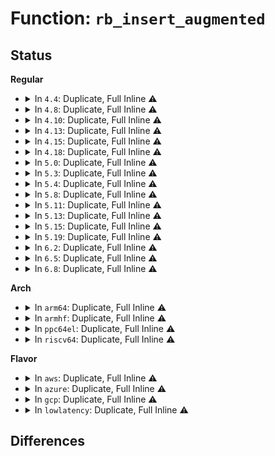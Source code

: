 # Function: <code>rb_insert_augmented</code>

## Status
<b>Regular</b>
<ul>
<li>
<details>
<summary>In <code>4.4</code>: Duplicate, Full Inline ⚠️</summary>

**Collision:** Static Duplication

**Inline:** Full

**Transformation:** False

**Instances:**

```
In arch/x86/mm/pat_rbtree.c (ffffffff81071f6c)
Location: include/linux/rbtree_augmented.h:57
Inline: True
Inline callers:
  - arch/x86/mm/pat_rbtree.c:rbt_memtype_check_insert
```
```
In mm/interval_tree.c (ffffffff811b877e)
Location: include/linux/rbtree_augmented.h:57
Inline: True
Inline callers:
  - mm/interval_tree.c:vma_interval_tree_insert
  - mm/interval_tree.c:vma_interval_tree_insert_after
  - mm/interval_tree.c:anon_vma_interval_tree_insert
```
```
In mm/mmap.c (ffffffff811c4ba1)
Location: include/linux/rbtree_augmented.h:57
Inline: True
Inline callers:
  - mm/mmap.c:__vma_link_rb
```
```
In lib/interval_tree.c (ffffffff81404bb2)
Location: include/linux/rbtree_augmented.h:57
Inline: True
Inline callers:
  - lib/interval_tree.c:interval_tree_insert
```
</details>
</li>
<li>
<details>
<summary>In <code>4.8</code>: Duplicate, Full Inline ⚠️</summary>

**Collision:** Static Duplication

**Inline:** Full

**Transformation:** False

**Instances:**

```
In arch/x86/mm/pat_rbtree.c (ffffffff81072be9)
Location: include/linux/rbtree_augmented.h:57
Inline: True
```
```
In mm/interval_tree.c (ffffffff811d2e18)
Location: include/linux/rbtree_augmented.h:57
Inline: True
Inline callers:
  - mm/interval_tree.c:anon_vma_interval_tree_insert
  - mm/interval_tree.c:vma_interval_tree_insert_after
  - mm/interval_tree.c:vma_interval_tree_insert
```
```
In mm/mmap.c (ffffffff811e09c1)
Location: include/linux/rbtree_augmented.h:57
Inline: True
Inline callers:
  - mm/mmap.c:__vma_link_rb
```
```
In lib/interval_tree.c (ffffffff8144c762)
Location: include/linux/rbtree_augmented.h:57
Inline: True
Inline callers:
  - lib/interval_tree.c:interval_tree_insert
```
</details>
</li>
<li>
<details>
<summary>In <code>4.10</code>: Duplicate, Full Inline ⚠️</summary>

**Collision:** Static Duplication

**Inline:** Full

**Transformation:** False

**Instances:**

```
In arch/x86/mm/pat_rbtree.c (ffffffff81076799)
Location: include/linux/rbtree_augmented.h:57
Inline: True
```
```
In mm/interval_tree.c (ffffffff811e2cd8)
Location: include/linux/rbtree_augmented.h:57
Inline: True
Inline callers:
  - mm/interval_tree.c:anon_vma_interval_tree_insert
  - mm/interval_tree.c:vma_interval_tree_insert_after
  - mm/interval_tree.c:vma_interval_tree_insert
```
```
In mm/mmap.c (ffffffff811f08f1)
Location: include/linux/rbtree_augmented.h:57
Inline: True
Inline callers:
  - mm/mmap.c:__vma_link_rb
```
```
In lib/interval_tree.c (ffffffff8146b122)
Location: include/linux/rbtree_augmented.h:57
Inline: True
Inline callers:
  - lib/interval_tree.c:interval_tree_insert
```
</details>
</li>
<li>
<details>
<summary>In <code>4.13</code>: Duplicate, Full Inline ⚠️</summary>

**Collision:** Static Duplication

**Inline:** Full

**Transformation:** False

**Instances:**

```
In arch/x86/mm/pat_rbtree.c (ffffffff81074e97)
Location: include/linux/rbtree_augmented.h:57
Inline: True
```
```
In mm/interval_tree.c (ffffffff811ed146)
Location: include/linux/rbtree_augmented.h:57
Inline: True
Inline callers:
  - mm/interval_tree.c:anon_vma_interval_tree_insert
  - mm/interval_tree.c:vma_interval_tree_insert_after
  - mm/interval_tree.c:vma_interval_tree_insert
```
```
In mm/mmap.c (ffffffff811fb746)
Location: include/linux/rbtree_augmented.h:57
Inline: True
Inline callers:
  - mm/mmap.c:__vma_link_rb
```
```
In lib/interval_tree.c (ffffffff81470811)
Location: include/linux/rbtree_augmented.h:57
Inline: True
Inline callers:
  - lib/interval_tree.c:interval_tree_insert
```
</details>
</li>
<li>
<details>
<summary>In <code>4.15</code>: Duplicate, Full Inline ⚠️</summary>

**Collision:** Static Duplication

**Inline:** Full

**Transformation:** False

**Instances:**

```
In arch/x86/mm/pat_rbtree.c (ffffffff8107b0c7)
Location: include/linux/rbtree_augmented.h:59
Inline: True
```
```
In mm/interval_tree.c (ffffffff8120348a)
Location: include/linux/rbtree_augmented.h:59
Inline: True
Inline callers:
  - mm/interval_tree.c:vma_interval_tree_insert_after
```
```
In mm/mmap.c (ffffffff81213c76)
Location: include/linux/rbtree_augmented.h:59
Inline: True
Inline callers:
  - mm/mmap.c:__vma_link_rb
```
</details>
</li>
<li>
<details>
<summary>In <code>4.18</code>: Duplicate, Full Inline ⚠️</summary>

**Collision:** Static Duplication

**Inline:** Full

**Transformation:** False

**Instances:**

```
In arch/x86/mm/pat_rbtree.c (ffffffff8107deaa)
Location: include/linux/rbtree_augmented.h:60
Inline: True
```
```
In mm/interval_tree.c (ffffffff81224158)
Location: include/linux/rbtree_augmented.h:60
Inline: True
Inline callers:
  - mm/interval_tree.c:vma_interval_tree_insert_after
```
```
In mm/mmap.c (ffffffff81234bab)
Location: include/linux/rbtree_augmented.h:60
Inline: True
Inline callers:
  - mm/mmap.c:__vma_link_rb
```
</details>
</li>
<li>
<details>
<summary>In <code>5.0</code>: Duplicate, Full Inline ⚠️</summary>

**Collision:** Static Duplication

**Inline:** Full

**Transformation:** False

**Instances:**

```
In arch/x86/mm/pat_rbtree.c (ffffffff81084a2a)
Location: include/linux/rbtree_augmented.h:60
Inline: True
```
```
In mm/interval_tree.c (ffffffff81237198)
Location: include/linux/rbtree_augmented.h:60
Inline: True
Inline callers:
  - mm/interval_tree.c:vma_interval_tree_insert_after
```
```
In mm/mmap.c (ffffffff8124832b)
Location: include/linux/rbtree_augmented.h:60
Inline: True
Inline callers:
  - mm/mmap.c:__vma_link_rb
```
</details>
</li>
<li>
<details>
<summary>In <code>5.3</code>: Duplicate, Full Inline ⚠️</summary>

**Collision:** Static Duplication

**Inline:** Full

**Transformation:** False

**Instances:**

```
In arch/x86/mm/pat_rbtree.c (ffffffff810886b8)
Location: include/linux/rbtree_augmented.h:47
Inline: True
```
```
In mm/interval_tree.c (ffffffff812487ce)
Location: include/linux/rbtree_augmented.h:47
Inline: True
Inline callers:
  - mm/interval_tree.c:anon_vma_interval_tree_insert
  - mm/interval_tree.c:vma_interval_tree_insert_after
  - mm/interval_tree.c:vma_interval_tree_insert
```
```
In mm/mmap.c (ffffffff8125a576)
Location: include/linux/rbtree_augmented.h:47
Inline: True
Inline callers:
  - mm/mmap.c:__vma_link_rb
```
```
In mm/vmalloc.c (ffffffff8126812c)
Location: include/linux/rbtree_augmented.h:47
Inline: True
Inline callers:
  - mm/vmalloc.c:__free_vmap_area
```
```
In lib/interval_tree.c (ffffffff81513401)
Location: include/linux/rbtree_augmented.h:47
Inline: True
Inline callers:
  - lib/interval_tree.c:interval_tree_insert
```
</details>
</li>
<li>
<details>
<summary>In <code>5.4</code>: Duplicate, Full Inline ⚠️</summary>

**Collision:** Static Duplication

**Inline:** Full

**Transformation:** False

**Instances:**

```
In arch/x86/mm/pat_rbtree.c (ffffffff81089328)
Location: include/linux/rbtree_augmented.h:47
Inline: True
```
```
In mm/interval_tree.c (ffffffff81256c1e)
Location: include/linux/rbtree_augmented.h:47
Inline: True
Inline callers:
  - mm/interval_tree.c:anon_vma_interval_tree_insert
  - mm/interval_tree.c:vma_interval_tree_insert_after
  - mm/interval_tree.c:vma_interval_tree_insert
```
```
In mm/mmap.c (ffffffff81268b77)
Location: include/linux/rbtree_augmented.h:47
Inline: True
Inline callers:
  - mm/mmap.c:__vma_link_rb
```
```
In mm/vmalloc.c (ffffffff81277848)
Location: include/linux/rbtree_augmented.h:47
Inline: True
Inline callers:
  - mm/vmalloc.c:__purge_vmap_area_lazy
  - mm/vmalloc.c:__free_vmap_area
```
```
In lib/interval_tree.c (ffffffff81533e41)
Location: include/linux/rbtree_augmented.h:47
Inline: True
Inline callers:
  - lib/interval_tree.c:interval_tree_insert
```
</details>
</li>
<li>
<details>
<summary>In <code>5.8</code>: Duplicate, Full Inline ⚠️</summary>

**Collision:** Static Duplication

**Inline:** Full

**Transformation:** False

**Instances:**

```
In arch/x86/mm/pat/memtype_interval.c (ffffffff81090d52)
Location: include/linux/rbtree_augmented.h:47
Inline: True
```
```
In mm/interval_tree.c (ffffffff812855aa)
Location: include/linux/rbtree_augmented.h:47
Inline: True
Inline callers:
  - mm/interval_tree.c:anon_vma_interval_tree_insert
  - mm/interval_tree.c:vma_interval_tree_insert_after
  - mm/interval_tree.c:vma_interval_tree_insert
```
```
In mm/mmap.c (ffffffff81299ba2)
Location: include/linux/rbtree_augmented.h:47
Inline: True
Inline callers:
  - mm/mmap.c:__vma_adjust
  - mm/mmap.c:vma_link
```
```
In mm/vmalloc.c (ffffffff812ab1cc)
Location: include/linux/rbtree_augmented.h:47
Inline: True
Inline callers:
  - mm/vmalloc.c:pcpu_get_vm_areas
  - mm/vmalloc.c:__purge_vmap_area_lazy
  - mm/vmalloc.c:free_vmap_area
```
```
In lib/interval_tree.c (ffffffff81598264)
Location: include/linux/rbtree_augmented.h:47
Inline: True
Inline callers:
  - lib/interval_tree.c:interval_tree_insert
```
</details>
</li>
<li>
<details>
<summary>In <code>5.11</code>: Duplicate, Full Inline ⚠️</summary>

**Collision:** Static Duplication

**Inline:** Full

**Transformation:** False

**Instances:**

```
In arch/x86/mm/pat/memtype_interval.c (ffffffff81090712)
Location: include/linux/rbtree_augmented.h:47
Inline: True
```
```
In mm/interval_tree.c (ffffffff8128f88a)
Location: include/linux/rbtree_augmented.h:47
Inline: True
Inline callers:
  - mm/interval_tree.c:anon_vma_interval_tree_insert
  - mm/interval_tree.c:vma_interval_tree_insert_after
  - mm/interval_tree.c:vma_interval_tree_insert
```
```
In mm/mmap.c (ffffffff812a4d36)
Location: include/linux/rbtree_augmented.h:47
Inline: True
Inline callers:
  - mm/mmap.c:__vma_adjust
  - mm/mmap.c:vma_link
```
```
In mm/vmalloc.c (ffffffff812b6679)
Location: include/linux/rbtree_augmented.h:47
Inline: True
Inline callers:
  - mm/vmalloc.c:pcpu_get_vm_areas
  - mm/vmalloc.c:__purge_vmap_area_lazy
  - mm/vmalloc.c:free_vmap_area
```
```
In lib/interval_tree.c (ffffffff815b3c84)
Location: include/linux/rbtree_augmented.h:47
Inline: True
Inline callers:
  - lib/interval_tree.c:interval_tree_insert
```
</details>
</li>
<li>
<details>
<summary>In <code>5.13</code>: Duplicate, Full Inline ⚠️</summary>

**Collision:** Static Duplication

**Inline:** Full

**Transformation:** False

**Instances:**

```
In arch/x86/mm/pat/memtype_interval.c (ffffffff810911b2)
Location: include/linux/rbtree_augmented.h:47
Inline: True
```
```
In mm/interval_tree.c (ffffffff81294eea)
Location: include/linux/rbtree_augmented.h:47
Inline: True
Inline callers:
  - mm/interval_tree.c:anon_vma_interval_tree_insert
  - mm/interval_tree.c:vma_interval_tree_insert_after
  - mm/interval_tree.c:vma_interval_tree_insert
```
```
In mm/mmap.c (ffffffff812aa497)
Location: include/linux/rbtree_augmented.h:47
Inline: True
Inline callers:
  - mm/mmap.c:__vma_adjust
  - mm/mmap.c:vma_link
```
```
In mm/vmalloc.c (ffffffff812bbd67)
Location: include/linux/rbtree_augmented.h:47
Inline: True
Inline callers:
  - mm/vmalloc.c:pcpu_get_vm_areas
  - mm/vmalloc.c:__purge_vmap_area_lazy
  - mm/vmalloc.c:free_vmap_area
```
```
In lib/interval_tree.c (ffffffff815beaf1)
Location: include/linux/rbtree_augmented.h:47
Inline: True
Inline callers:
  - lib/interval_tree.c:interval_tree_insert
```
</details>
</li>
<li>
<details>
<summary>In <code>5.15</code>: Duplicate, Full Inline ⚠️</summary>

**Collision:** Static Duplication

**Inline:** Full

**Transformation:** False

**Instances:**

```
In arch/x86/mm/pat/memtype_interval.c (ffffffff810a0d32)
Location: include/linux/rbtree_augmented.h:47
Inline: True
```
```
In mm/interval_tree.c (ffffffff812d554a)
Location: include/linux/rbtree_augmented.h:47
Inline: True
Inline callers:
  - mm/interval_tree.c:anon_vma_interval_tree_insert
  - mm/interval_tree.c:vma_interval_tree_insert_after
  - mm/interval_tree.c:vma_interval_tree_insert
```
```
In mm/mmap.c (ffffffff812ebab5)
Location: include/linux/rbtree_augmented.h:47
Inline: True
Inline callers:
  - mm/mmap.c:__vma_adjust
  - mm/mmap.c:vma_link
```
```
In mm/vmalloc.c (ffffffff812fe1a3)
Location: include/linux/rbtree_augmented.h:47
Inline: True
Inline callers:
  - mm/vmalloc.c:pcpu_get_vm_areas
  - mm/vmalloc.c:__purge_vmap_area_lazy
  - mm/vmalloc.c:free_vmap_area
```
```
In lib/interval_tree.c (ffffffff81625e21)
Location: include/linux/rbtree_augmented.h:47
Inline: True
Inline callers:
  - lib/interval_tree.c:interval_tree_insert
```
</details>
</li>
<li>
<details>
<summary>In <code>5.19</code>: Duplicate, Full Inline ⚠️</summary>

**Collision:** Static Duplication

**Inline:** Full

**Transformation:** False

**Instances:**

```
In arch/x86/mm/pat/memtype_interval.c (ffffffff810b4d92)
Location: include/linux/rbtree_augmented.h:47
Inline: True
```
```
In mm/interval_tree.c (ffffffff8133474e)
Location: include/linux/rbtree_augmented.h:47
Inline: True
Inline callers:
  - mm/interval_tree.c:anon_vma_interval_tree_insert
  - mm/interval_tree.c:vma_interval_tree_insert_after
  - mm/interval_tree.c:vma_interval_tree_insert
```
```
In mm/mmap.c (ffffffff8134e6f1)
Location: include/linux/rbtree_augmented.h:47
Inline: True
Inline callers:
  - mm/mmap.c:__vma_adjust
  - mm/mmap.c:vma_link
```
```
In mm/vmalloc.c (ffffffff81365404)
Location: include/linux/rbtree_augmented.h:47
Inline: True
Inline callers:
  - mm/vmalloc.c:pcpu_get_vm_areas
  - mm/vmalloc.c:__purge_vmap_area_lazy
  - mm/vmalloc.c:free_vmap_area
```
```
In lib/interval_tree.c (ffffffff816f6921)
Location: include/linux/rbtree_augmented.h:47
Inline: True
Inline callers:
  - lib/interval_tree.c:interval_tree_insert
```
</details>
</li>
<li>
<details>
<summary>In <code>6.2</code>: Duplicate, Full Inline ⚠️</summary>

**Collision:** Static Duplication

**Inline:** Full

**Transformation:** False

**Instances:**

```
In arch/x86/mm/pat/memtype_interval.c (ffffffff810cfbc2)
Location: include/linux/rbtree_augmented.h:47
Inline: True
```
```
In mm/interval_tree.c (ffffffff813ab418)
Location: include/linux/rbtree_augmented.h:47
Inline: True
Inline callers:
  - mm/interval_tree.c:anon_vma_interval_tree_insert
  - mm/interval_tree.c:vma_interval_tree_insert_after
  - mm/interval_tree.c:vma_interval_tree_insert
```
```
In mm/vmalloc.c (ffffffff813e0cea)
Location: include/linux/rbtree_augmented.h:47
Inline: True
Inline callers:
  - mm/vmalloc.c:pcpu_get_vm_areas
  - mm/vmalloc.c:__purge_vmap_area_lazy
  - mm/vmalloc.c:free_vmap_area
```
```
In lib/interval_tree.c (ffffffff817e8ed1)
Location: include/linux/rbtree_augmented.h:47
Inline: True
Inline callers:
  - lib/interval_tree.c:interval_tree_insert
```
</details>
</li>
<li>
<details>
<summary>In <code>6.5</code>: Duplicate, Full Inline ⚠️</summary>

**Collision:** Static Duplication

**Inline:** Full

**Transformation:** False

**Instances:**

```
In arch/x86/mm/pat/memtype_interval.c (ffffffff810d3202)
Location: include/linux/rbtree_augmented.h:47
Inline: True
```
```
In mm/interval_tree.c (ffffffff813df7be)
Location: include/linux/rbtree_augmented.h:47
Inline: True
Inline callers:
  - mm/interval_tree.c:anon_vma_interval_tree_insert
  - mm/interval_tree.c:vma_interval_tree_insert_after
  - mm/interval_tree.c:vma_interval_tree_insert
```
```
In mm/vmalloc.c (ffffffff81415a8d)
Location: include/linux/rbtree_augmented.h:47
Inline: True
Inline callers:
  - mm/vmalloc.c:pcpu_get_vm_areas
  - mm/vmalloc.c:__purge_vmap_area_lazy
  - mm/vmalloc.c:free_vmap_area
```
```
In lib/interval_tree.c (ffffffff81828eb1)
Location: include/linux/rbtree_augmented.h:47
Inline: True
Inline callers:
  - lib/interval_tree.c:interval_tree_insert
```
</details>
</li>
<li>
<details>
<summary>In <code>6.8</code>: Duplicate, Full Inline ⚠️</summary>

**Collision:** Static Duplication

**Inline:** Full

**Transformation:** False

**Instances:**

```
In arch/x86/mm/pat/memtype_interval.c (ffffffff810db992)
Location: include/linux/rbtree_augmented.h:47
Inline: True
```
```
In kernel/sched/fair.c (ffffffff81160337)
Location: include/linux/rbtree_augmented.h:47
Inline: True
Inline callers:
  - kernel/sched/fair.c:__enqueue_entity
```
```
In mm/interval_tree.c (ffffffff81409ece)
Location: include/linux/rbtree_augmented.h:47
Inline: True
Inline callers:
  - mm/interval_tree.c:anon_vma_interval_tree_insert
  - mm/interval_tree.c:vma_interval_tree_insert_after
  - mm/interval_tree.c:vma_interval_tree_insert
```
```
In mm/vmalloc.c (ffffffff81442568)
Location: include/linux/rbtree_augmented.h:47
Inline: True
Inline callers:
  - mm/vmalloc.c:pcpu_get_vm_areas
  - mm/vmalloc.c:__purge_vmap_area_lazy
  - mm/vmalloc.c:free_vmap_area
```
```
In lib/interval_tree.c (ffffffff8187a8c1)
Location: include/linux/rbtree_augmented.h:47
Inline: True
Inline callers:
  - lib/interval_tree.c:interval_tree_insert
```
```
In drivers/gpu/drm/drm_mm.c (ffffffff81ca1111)
Location: include/linux/rbtree_augmented.h:47
Inline: True
Inline callers:
  - drivers/gpu/drm/drm_mm.c:add_hole
  - drivers/gpu/drm/drm_mm.c:drm_mm_interval_tree_add_node
```
</details>
</li>
</ul>
<b>Arch</b>
<ul>
<li>
<details>
<summary>In <code>arm64</code>: Duplicate, Full Inline ⚠️</summary>

**Collision:** Static Duplication

**Inline:** Full

**Transformation:** False

**Instances:**

```
In mm/interval_tree.c (ffff8000102ee4dc)
Location: include/linux/rbtree_augmented.h:47
Inline: True
Inline callers:
  - mm/interval_tree.c:anon_vma_interval_tree_insert
  - mm/interval_tree.c:vma_interval_tree_insert_after
  - mm/interval_tree.c:vma_interval_tree_insert
```
```
In mm/mmap.c (ffff8000103000f0)
Location: include/linux/rbtree_augmented.h:47
Inline: True
Inline callers:
  - mm/mmap.c:__vma_link_rb
```
```
In mm/vmalloc.c (ffff80001030dd6c)
Location: include/linux/rbtree_augmented.h:47
Inline: True
Inline callers:
  - mm/vmalloc.c:__purge_vmap_area_lazy
  - mm/vmalloc.c:__free_vmap_area
```
```
In lib/interval_tree.c (ffff80001064075c)
Location: include/linux/rbtree_augmented.h:47
Inline: True
Inline callers:
  - lib/interval_tree.c:interval_tree_insert
```
</details>
</li>
<li>
<details>
<summary>In <code>armhf</code>: Duplicate, Full Inline ⚠️</summary>

**Collision:** Static Duplication

**Inline:** Full

**Transformation:** False

**Instances:**

```
In mm/interval_tree.c (c051232c)
Location: include/linux/rbtree_augmented.h:47
Inline: True
Inline callers:
  - mm/interval_tree.c:anon_vma_interval_tree_insert
  - mm/interval_tree.c:vma_interval_tree_insert_after
  - mm/interval_tree.c:vma_interval_tree_insert
```
```
In mm/mmap.c (c051ebb0)
Location: include/linux/rbtree_augmented.h:47
Inline: True
Inline callers:
  - mm/mmap.c:__vma_link_rb
```
```
In mm/vmalloc.c (c05297ac)
Location: include/linux/rbtree_augmented.h:47
Inline: True
Inline callers:
  - mm/vmalloc.c:__purge_vmap_area_lazy
  - mm/vmalloc.c:__free_vmap_area
```
```
In lib/interval_tree.c (c07e610c)
Location: include/linux/rbtree_augmented.h:47
Inline: True
Inline callers:
  - lib/interval_tree.c:interval_tree_insert
```
</details>
</li>
<li>
<details>
<summary>In <code>ppc64el</code>: Duplicate, Full Inline ⚠️</summary>

**Collision:** Static Duplication

**Inline:** Full

**Transformation:** False

**Instances:**

```
In mm/interval_tree.c (c0000000003b25b4)
Location: include/linux/rbtree_augmented.h:47
Inline: True
Inline callers:
  - mm/interval_tree.c:anon_vma_interval_tree_insert
  - mm/interval_tree.c:vma_interval_tree_insert_after
  - mm/interval_tree.c:vma_interval_tree_insert
```
```
In mm/mmap.c (c0000000003cbf30)
Location: include/linux/rbtree_augmented.h:47
Inline: True
Inline callers:
  - mm/mmap.c:__vma_link_rb
```
```
In mm/vmalloc.c (c0000000003de9c8)
Location: include/linux/rbtree_augmented.h:47
Inline: True
Inline callers:
  - mm/vmalloc.c:__purge_vmap_area_lazy
  - mm/vmalloc.c:__free_vmap_area
```
```
In lib/interval_tree.c (c0000000007eabb0)
Location: include/linux/rbtree_augmented.h:47
Inline: True
Inline callers:
  - lib/interval_tree.c:interval_tree_insert
```
</details>
</li>
<li>
<details>
<summary>In <code>riscv64</code>: Duplicate, Full Inline ⚠️</summary>

**Collision:** Static Duplication

**Inline:** Full

**Transformation:** False

**Instances:**

```
In mm/interval_tree.c (ffffffe00020265e)
Location: include/linux/rbtree_augmented.h:47
Inline: True
Inline callers:
  - mm/interval_tree.c:anon_vma_interval_tree_insert
  - mm/interval_tree.c:vma_interval_tree_insert_after
  - mm/interval_tree.c:vma_interval_tree_insert
```
```
In mm/mmap.c (ffffffe00020dabc)
Location: include/linux/rbtree_augmented.h:47
Inline: True
Inline callers:
  - mm/mmap.c:__vma_link_rb
```
```
In mm/vmalloc.c (ffffffe000215ef0)
Location: include/linux/rbtree_augmented.h:47
Inline: True
Inline callers:
  - mm/vmalloc.c:__free_vmap_area
```
```
In lib/interval_tree.c (ffffffe00046d084)
Location: include/linux/rbtree_augmented.h:47
Inline: True
Inline callers:
  - lib/interval_tree.c:interval_tree_insert
```
</details>
</li>
</ul>
<b>Flavor</b>
<ul>
<li>
<details>
<summary>In <code>aws</code>: Duplicate, Full Inline ⚠️</summary>

**Collision:** Static Duplication

**Inline:** Full

**Transformation:** False

**Instances:**

```
In arch/x86/mm/pat_rbtree.c (ffffffff810882e8)
Location: include/linux/rbtree_augmented.h:47
Inline: True
```
```
In mm/interval_tree.c (ffffffff8124f26e)
Location: include/linux/rbtree_augmented.h:47
Inline: True
Inline callers:
  - mm/interval_tree.c:anon_vma_interval_tree_insert
  - mm/interval_tree.c:vma_interval_tree_insert_after
  - mm/interval_tree.c:vma_interval_tree_insert
```
```
In mm/mmap.c (ffffffff812611c7)
Location: include/linux/rbtree_augmented.h:47
Inline: True
Inline callers:
  - mm/mmap.c:__vma_link_rb
```
```
In mm/vmalloc.c (ffffffff8126fe98)
Location: include/linux/rbtree_augmented.h:47
Inline: True
Inline callers:
  - mm/vmalloc.c:__purge_vmap_area_lazy
  - mm/vmalloc.c:__free_vmap_area
```
```
In lib/interval_tree.c (ffffffff8152c421)
Location: include/linux/rbtree_augmented.h:47
Inline: True
Inline callers:
  - lib/interval_tree.c:interval_tree_insert
```
</details>
</li>
<li>
<details>
<summary>In <code>azure</code>: Duplicate, Full Inline ⚠️</summary>

**Collision:** Static Duplication

**Inline:** Full

**Transformation:** False

**Instances:**

```
In arch/x86/mm/pat_rbtree.c (ffffffff81076f48)
Location: include/linux/rbtree_augmented.h:47
Inline: True
```
```
In mm/interval_tree.c (ffffffff8124220e)
Location: include/linux/rbtree_augmented.h:47
Inline: True
Inline callers:
  - mm/interval_tree.c:anon_vma_interval_tree_insert
  - mm/interval_tree.c:vma_interval_tree_insert_after
  - mm/interval_tree.c:vma_interval_tree_insert
```
```
In mm/mmap.c (ffffffff812535e7)
Location: include/linux/rbtree_augmented.h:47
Inline: True
Inline callers:
  - mm/mmap.c:__vma_link_rb
```
```
In mm/vmalloc.c (ffffffff81261e08)
Location: include/linux/rbtree_augmented.h:47
Inline: True
Inline callers:
  - mm/vmalloc.c:__purge_vmap_area_lazy
  - mm/vmalloc.c:__free_vmap_area
```
```
In lib/interval_tree.c (ffffffff8151c701)
Location: include/linux/rbtree_augmented.h:47
Inline: True
Inline callers:
  - lib/interval_tree.c:interval_tree_insert
```
</details>
</li>
<li>
<details>
<summary>In <code>gcp</code>: Duplicate, Full Inline ⚠️</summary>

**Collision:** Static Duplication

**Inline:** Full

**Transformation:** False

**Instances:**

```
In arch/x86/mm/pat_rbtree.c (ffffffff81088298)
Location: include/linux/rbtree_augmented.h:47
Inline: True
```
```
In mm/interval_tree.c (ffffffff8124d00e)
Location: include/linux/rbtree_augmented.h:47
Inline: True
Inline callers:
  - mm/interval_tree.c:anon_vma_interval_tree_insert
  - mm/interval_tree.c:vma_interval_tree_insert_after
  - mm/interval_tree.c:vma_interval_tree_insert
```
```
In mm/mmap.c (ffffffff8125ef67)
Location: include/linux/rbtree_augmented.h:47
Inline: True
Inline callers:
  - mm/mmap.c:__vma_link_rb
```
```
In mm/vmalloc.c (ffffffff8126dc38)
Location: include/linux/rbtree_augmented.h:47
Inline: True
Inline callers:
  - mm/vmalloc.c:__purge_vmap_area_lazy
  - mm/vmalloc.c:__free_vmap_area
```
```
In lib/interval_tree.c (ffffffff815284b1)
Location: include/linux/rbtree_augmented.h:47
Inline: True
Inline callers:
  - lib/interval_tree.c:interval_tree_insert
```
</details>
</li>
<li>
<details>
<summary>In <code>lowlatency</code>: Duplicate, Full Inline ⚠️</summary>

**Collision:** Static Duplication

**Inline:** Full

**Transformation:** False

**Instances:**

```
In arch/x86/mm/pat_rbtree.c (ffffffff8108a538)
Location: include/linux/rbtree_augmented.h:47
Inline: True
```
```
In mm/interval_tree.c (ffffffff8125c9ce)
Location: include/linux/rbtree_augmented.h:47
Inline: True
Inline callers:
  - mm/interval_tree.c:anon_vma_interval_tree_insert
  - mm/interval_tree.c:vma_interval_tree_insert_after
  - mm/interval_tree.c:vma_interval_tree_insert
```
```
In mm/mmap.c (ffffffff8126e937)
Location: include/linux/rbtree_augmented.h:47
Inline: True
Inline callers:
  - mm/mmap.c:__vma_link_rb
```
```
In mm/vmalloc.c (ffffffff8127d5f8)
Location: include/linux/rbtree_augmented.h:47
Inline: True
Inline callers:
  - mm/vmalloc.c:__purge_vmap_area_lazy
  - mm/vmalloc.c:__free_vmap_area
```
```
In lib/interval_tree.c (ffffffff81541e91)
Location: include/linux/rbtree_augmented.h:47
Inline: True
Inline callers:
  - lib/interval_tree.c:interval_tree_insert
```
</details>
</li>
</ul>

## Differences
